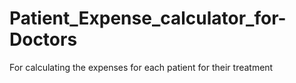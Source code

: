 # Patient_Expense_calculator_for-Doctors
For calculating the expenses for each patient for their treatment
